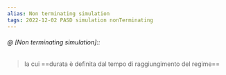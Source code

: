 ```yaml
---
alias: Non terminating simulation
tags: 2022-12-02 PASD simulation nonTerminating
---
```


###### @ [Non terminating simulation]::
> la cui ==durata è definita dal tempo di raggiungimento del regime==
<!--ID: 1670236970417-->
